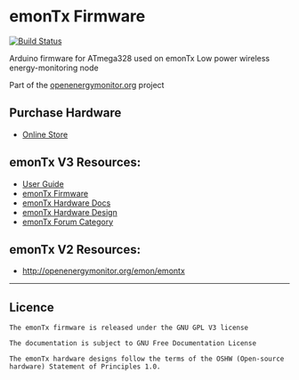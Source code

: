 # emonTx Firmware

[![Build Status](https://travis-ci.org/openenergymonitor/emonpi.svg?branch=master)](https://travis-ci.org/openenergymonitor/emonpi)

Arduino firmware for ATmega328 used on emonTx Low power wireless energy-monitoring node 



Part of the [openenergymonitor.org](http://openenergymonitor.org) project

## Purchase Hardware

- [Online Store](https://shop.openenergymonitor.com/sensor-nodes/)

## emonTx V3 Resources:

  - [User Guide](https://guide.openenergymonitor.org/setup/emontx/)
  - [emonTx Firmware](https://github.com/openenergymonitor/emonTxFirmware)
  - [emonTx Hardware Docs](https://wiki.openenergymonitor.org/index.php?title=EmonTx_V3.4)
  - [emonTx Hardware Design](https://github.com/openenergymonitor/Hardware/tree/master/emonTxV3)
  - [emonTx Forum Category](https://community.openenergymonitor.org/c/hardware/emontx)


## emonTx V2 Resources:

- http://openenergymonitor.org/emon/emontx

***

## Licence
```
The emonTx firmware is released under the GNU GPL V3 license

The documentation is subject to GNU Free Documentation License 

The emonTx hardware designs follow the terms of the OSHW (Open-source hardware) Statement of Principles 1.0.
```
